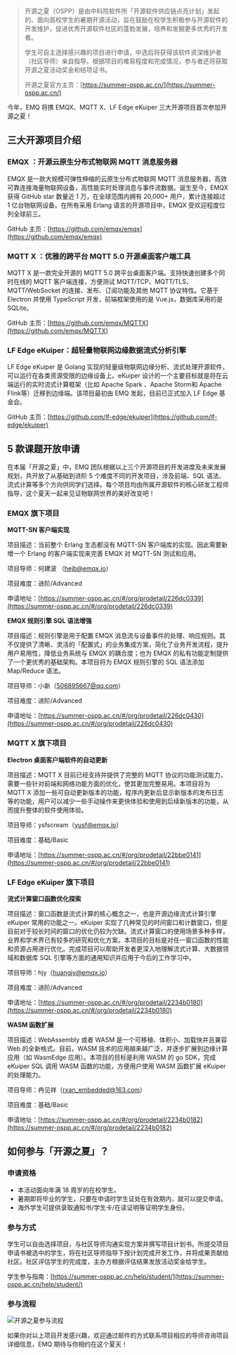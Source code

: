 > 开源之夏（OSPP）是由中科院软件所「开源软件供应链点亮计划」发起的、面向高校学生的暑期开源活动，旨在鼓励在校学生积极参与开源软件的开发维护，促进优秀开源软件社区的蓬勃发展，培养和发掘更多优秀的开发者。 
>
> 学生可自主选择感兴趣的项目进行申请，中选后将获得该软件资深维护者（社区导师）亲自指导。根据项目的难易程度和完成情况，参与者还将获取开源之夏活动奖金和结项证书。
>
> 开源之夏官方主页：[https://summer-ospp.ac.cn/](https://summer-ospp.ac.cn/) 

今年，EMQ 将携 EMQX、MQTT X、LF Edge eKuiper 三大开源项目首次参加开源之夏！

## 三大开源项目介绍

### EMQX ：开源云原生分布式物联网 MQTT 消息服务器

EMQX 是一款大规模可弹性伸缩的云原生分布式物联网 MQTT 消息服务器，高效可靠连接海量物联网设备，高性能实时处理消息与事件流数据。诞生至今，EMQX 获得 GitHub star 数量近 1 万，在全球范围内拥有 20,000+ 用户，累计连接超过 1 亿台物联网设备。在所有采用 Erlang 语言的开源项目中，EMQX 受欢迎程度位列全球前三。

GitHub 主页：[https://github.com/emqx/emqx](https://github.com/emqx/emqx) 

### MQTT X ：优雅的跨平台 MQTT 5.0 开源桌面客户端工具

MQTT X 是一款完全开源的 MQTT 5.0 跨平台桌面客户端。支持快速创建多个同时在线的 MQTT 客户端连接，方便测试 MQTT/TCP、MQTT/TLS、MQTT/WebSocket 的连接、发布、订阅功能及其他 MQTT 协议特性。它基于 Electron 并使用 TypeScript 开发，前端框架使用的是 Vue.js，数据库采用的是 SQLite。

GitHub 主页：[https://github.com/emqx/MQTTX](https://github.com/emqx/MQTTX) 

### LF Edge eKuiper：超轻量物联网边缘数据流式分析引擎

LF Edge eKuiper 是 Golang 实现的轻量级物联网边缘分析、流式处理开源软件，可以运行在各类资源受限的边缘设备上。eKuiper 设计的一个主要目标就是将在云端运行的实时流式计算框架（比如 Apache Spark 、Apache Storm和 Apache Flink等）迁移到边缘端。该项目最初由 EMQ 发起，目前已正式加入 LF Edge 基金会。

GitHub 主页：[https://github.com/lf-edge/ekuiper](https://github.com/lf-edge/ekuiper) 

## 5 款课题开放申请

在本届「开源之夏」中，EMQ 团队根据以上三个开源项目的开发进度及未来发展规划，共开放了从基础到进阶 5 个难度不同的开发项目，涉及前端、SQL 语法、流式计算等多个方向供同学们选择。每个项目均由所属开源软件的核心研发工程师指导，这个夏天一起来见证物联网世界的美好改变吧！

### EMQX 旗下项目

**MQTT-SN 客户端实现**

项目描述：当前整个 Erlang 生态都没有 MQTT-SN 客户端库的实现。因此需要新增一个 Erlang 的客户端实现来完善 EMQX 对 MQTT-SN 测试和应用。

项目导师：何建波 （hejb@emqx.io）

项目难度：进阶/Advanced

申请地址：[https://summer-ospp.ac.cn/#/org/prodetail/226dc0339](https://summer-ospp.ac.cn/#/org/prodetail/226dc0339) 

**EMQX 规则引擎 SQL 语法增强**

项目描述：规则引擎是用于配置 EMQX 消息流与设备事件的处理、响应规则。其不仅提供了清晰、灵活的「配置式」的业务集成方案，简化了业务开发流程，提升用户易用性，降低业务系统与 EMQX 的耦合度；也为 EMQX 的私有功能定制提供了一个更优秀的基础架构。本项目将为 EMQX 规则引擎的 SQL 语法添加 Map/Reduce 语法。

项目导师：小新（[506895667@qq.com](mailto:506895667@qq.com)）

项目难度：进阶/Advanced

申请地址：[https://summer-ospp.ac.cn/#/org/prodetail/226dc0430](https://summer-ospp.ac.cn/#/org/prodetail/226dc0430) 

### MQTT X 旗下项目

**Electron 桌面客户端软件的自动更新**

项目描述：MQTT X 目前已经支持并提供了完整的 MQTT 协议的功能测试能力，需要一些针对前端和网络功能方面的优化，使其更加完整易用。本项目将为 MQTT X 添加一些可自动更新版本的功能，程序内更新后显示新版本的发布日志等的功能，用户可以减少一些手动操作来更快体验和使用到后续新版本的功能，从而提升整体的软件使用体验。

项目导师：ysfscream（[yusf@emqx.io](mailto:yusf@emqx.io)）

项目难度：基础/Basic 

申请地址：[https://summer-ospp.ac.cn/#/org/prodetail/22bbe0141](https://summer-ospp.ac.cn/#/org/prodetail/22bbe0141) 

### LF Edge eKuiper 旗下项目

**流式计算窗口函数优化探索**

项目描述：窗口函数是流式计算的核心概念之一，也是开源边缘流式计算引擎 eKuiper 常用的功能之一。eKuiper 实现了几种常见的时间窗口和计数窗口，但是目前对于较长时间的窗口的优化仍较为欠缺。流式计算窗口的使用场景多种多样，业界和学术界已有较多的研究和优化方案。本项目的目标是对任一窗口函数的性能和资源占用进行优化。完成项目可以帮助开发者更深入地理解流式计算、大数据领域和数据库 SQL 引擎等方面的通用知识并应用于今后的工作学习中。

项目导师：hjy（[huangjy@emqx.io](mailto:huangjy@emqx.io)）

项目难度：进阶/Advanced

申请地址：[https://summer-ospp.ac.cn/#/org/prodetail/2234b0180](https://summer-ospp.ac.cn/#/org/prodetail/2234b0180) 

**WASM 函数扩展**

项目描述：WebAssembly 或者 WASM 是一个可移植、体积小、加载快并且兼容 Web 的全新格式。目前，WASM 技术的应用越来越广泛，并逐步扩展到边缘计算应用（如 WasmEdge 应用）。本项目的目标是利用 WASM 的 go SDK，完成 eKuiper SQL 调用 WASM 函数的功能，方便用户使用 WASM 函数扩展 eKuiper 的处理能力。

项目导师：冉见祥（[rxan_embedded@163.com](mailto:rxan_embedded@163.com)）

项目难度：基础/Basic

申请地址：[https://summer-ospp.ac.cn/#/org/prodetail/2234b0182](https://summer-ospp.ac.cn/#/org/prodetail/2234b0182) 

## 如何参与「开源之夏」？

### 申请资格

- 本活动面向年满 18 周岁的在校学生。
- 暑期即将毕业的学生，只要在申请时学生证处在有效期内，就可以提交申请。
- 海外学生可提供录取通知书/学生卡/在读证明等证明学生身份。

### 参与方式

学生可以自由选择项目，与社区导师沟通实现方案并撰写项目计划书。所提交项目申请书被选中的学生，将在社区导师指导下按计划完成开发工作，并将成果贡献给社区。社区评估学生的完成度，主办方根据评估结果发放活动奖金给学生。

学生参与指南：[https://summer-ospp.ac.cn/help/student/](https://summer-ospp.ac.cn/help/student/) 

### 参与流程

![开源之夏参与流程](https://assets.emqx.com/images/80a35c3a4b7a8f1aae4953c2af644114.png)
 
如果你对以上项目开发感兴趣，欢迎通过邮件的方式联系项目相应的导师咨询项目详细信息，EMQ 期待与你相约在这个夏天！
